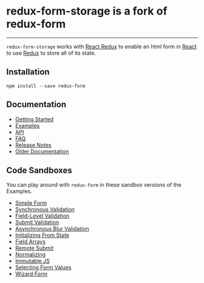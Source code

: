 # redux-form-storage is a fork of redux-form

---

`redux-form-storage` works with [React Redux](https://github.com/reactjs/react-redux) to
enable an html form in [React](https://github.com/facebook/react) to use
[Redux](https://github.com/reactjs/redux) to store all of its state.

## Installation

`npm install --save redux-form`

## Documentation

- [Getting Started](https://redux-form.com/8.2.2/docs/GettingStarted.md/)
- [Examples](https://redux-form.com/8.2.2/examples/)
- [API](https://redux-form.com/8.2.2/docs/api/)
- [FAQ](https://redux-form.com/8.2.2/docs/faq/)
- [Release Notes](https://github.com/redux-form/redux-form/releases)
- [Older Documentation](https://redux-form.com/8.2.2/docs/DocumentationVersions.md/)

## Code Sandboxes

You can play around with `redux-form` in these sandbox versions of the Examples.

- [Simple Form](https://codesandbox.io/s/mZRjw05yp)
- [Synchronous Validation](https://codesandbox.io/s/pQj03w7Y6)
- [Field-Level Validation](https://codesandbox.io/s/PNQYw1kVy)
- [Submit Validation](https://codesandbox.io/s/XoA5vXDgA)
- [Asynchronous Blur Validation](https://codesandbox.io/s/nKlYo387)
- [Initializing From State](https://codesandbox.io/s/MQnD536Km)
- [Field Arrays](https://codesandbox.io/s/Ww4QG1Wx)
- [Remote Submit](https://codesandbox.io/s/ElYvJR21K)
- [Normalizing](https://codesandbox.io/s/L8KWERjDw)
- [Immutable JS](https://codesandbox.io/s/ZVGJQBJMw)
- [Selecting Form Values](https://codesandbox.io/s/gJOBWZMRZ)
- [Wizard Form](https://codesandbox.io/s/0Qzz3843)
